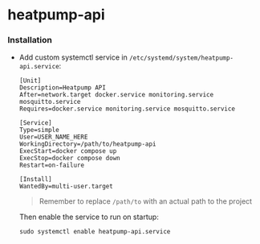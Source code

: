 # heatpump-api

### Installation

- Add custom systemctl service in `/etc/systemd/system/heatpump-api.service`:

  ```
  [Unit]
  Description=Heatpump API
  After=network.target docker.service monitoring.service mosquitto.service
  Requires=docker.service monitoring.service mosquitto.service

  [Service]
  Type=simple
  User=USER_NAME_HERE
  WorkingDirectory=/path/to/heatpump-api
  ExecStart=docker compose up
  ExecStop=docker compose down
  Restart=on-failure

  [Install]
  WantedBy=multi-user.target
  ```

  > Remember to replace `/path/to` with an actual path to the project

  Then enable the service to run on startup:

  ```
  sudo systemctl enable heatpump-api.service
  ```

